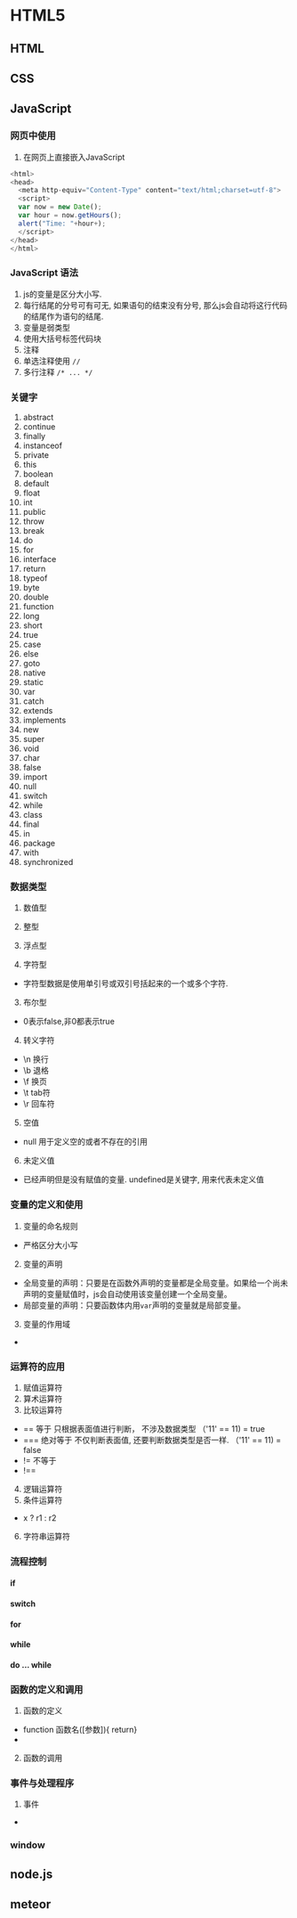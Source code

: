# HTML5

## HTML

## CSS

## JavaScript

### 网页中使用
1. 在网页上直接嵌入JavaScript
```javascript
<html>
<head>
  <meta http-equiv="Content-Type" content="text/html;charset=utf-8">
  <script>
  var now = new Date();
  var hour = now.getHours();
  alert("Time: "+hour+);
  </script>
</head>
</html>
```


### JavaScript 语法
1. js的变量是区分大小写.
2. 每行结尾的分号可有可无, 如果语句的结束没有分号, 那么js会自动将这行代码的结尾作为语句的结尾.
3. 变量是弱类型
4. 使用大括号标签代码块
5. 注释
  1. 单选注释使用 `//`
  2. 多行注释 `/* ... */`

### 关键字
1. abstract
2. continue
3. finally
4. instanceof
5. private
6. this 
7. boolean
8. default
9. float
10. int
11. public
12. throw
13. break
14. do
15. for
16. interface
17. return
18. typeof
19. byte
20. double
21. function
22. long
23. short
24. true
25. case
26. else
27. goto
28. native
29. static
30. var
31. catch
32. extends
33. implements
34. new
35. super
36. void
37. char
38. false
39. import
40. null
41. switch
42. while
43. class
44. final
45. in
46. package
47. with
48. synchronized

### 数据类型
1. 数值型
  1. 整型
  2. 浮点型

2. 字符型
  * 字符型数据是使用单引号或双引号括起来的一个或多个字符.
3. 布尔型 
  * 0表示false,非0都表示true
4. 转义字符
  * \n 换行
  * \b 退格
  * \f 换页
  * \t tab符
  * \r 回车符
5. 空值
  * null 用于定义空的或者不存在的引用
6. 未定义值 
  * 已经声明但是没有赋值的变量. undefined是关键字, 用来代表未定义值

### 变量的定义和使用

1. 变量的命名规则
  * 严格区分大小写
2. 变量的声明
  * 全局变量的声明：只要是在函数外声明的变量都是全局变量。如果给一个尚未声明的变量赋值时，js会自动使用该变量创建一个全局变量。
  * 局部变量的声明：只要函数体内用`var`声明的变量就是局部变量。
3. 变量的作用域
  *

### 运算符的应用
1. 赋值运算符
2. 算术运算符
3. 比较运算符
  * == 等于 只根据表面值进行判断， 不涉及数据类型 （'11' == 11) = true
  * === 绝对等于 不仅判断表面值, 还要判断数据类型是否一样. （'11' == 11) = false
  * != 不等于 
  * !==
4. 逻辑运算符
5. 条件运算符
  * x ? r1 : r2
6. 字符串运算符
  
### 流程控制

#### if

#### switch

#### for

#### while

#### do ... while

### 函数的定义和调用
1. 函数的定义
  * function 函数名([参数]){ return}
  * 
2. 函数的调用



### 事件与处理程序
1. 事件
  * 


### window






## node.js

## meteor
